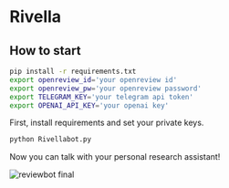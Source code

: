 # Rivella

## How to start
```bash
pip install -r requirements.txt
export openreview_id='your openreview id'
export openreview_pw='your openreview password'
export TELEGRAM_KEY='your telegram api token'
export OPENAI_API_KEY='your openai key'
```
First, install requirements and set your private keys. 
```python
python Rivellabot.py
```
Now you can talk with your personal research assistant!


![reviewbot final](https://github.com/DoniMoon/Rivella/assets/93722031/9a67e2b4-190f-454c-9e41-cb848077eff5)

